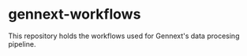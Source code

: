 # gennext-workflows

This repository holds the workflows used for Gennext's data procesing pipeline.
